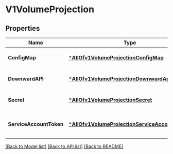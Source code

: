 # V1VolumeProjection

## Properties
Name | Type | Description | Notes
------------ | ------------- | ------------- | -------------
**ConfigMap** | [***AllOfv1VolumeProjectionConfigMap**](AllOfv1VolumeProjectionConfigMap.md) | information about the configMap data to project +optional | [optional] [default to null]
**DownwardAPI** | [***AllOfv1VolumeProjectionDownwardApi**](AllOfv1VolumeProjectionDownwardApi.md) | information about the downwardAPI data to project +optional | [optional] [default to null]
**Secret** | [***AllOfv1VolumeProjectionSecret**](AllOfv1VolumeProjectionSecret.md) | information about the secret data to project +optional | [optional] [default to null]
**ServiceAccountToken** | [***AllOfv1VolumeProjectionServiceAccountToken**](AllOfv1VolumeProjectionServiceAccountToken.md) | information about the serviceAccountToken data to project +optional | [optional] [default to null]

[[Back to Model list]](../README.md#documentation-for-models) [[Back to API list]](../README.md#documentation-for-api-endpoints) [[Back to README]](../README.md)

